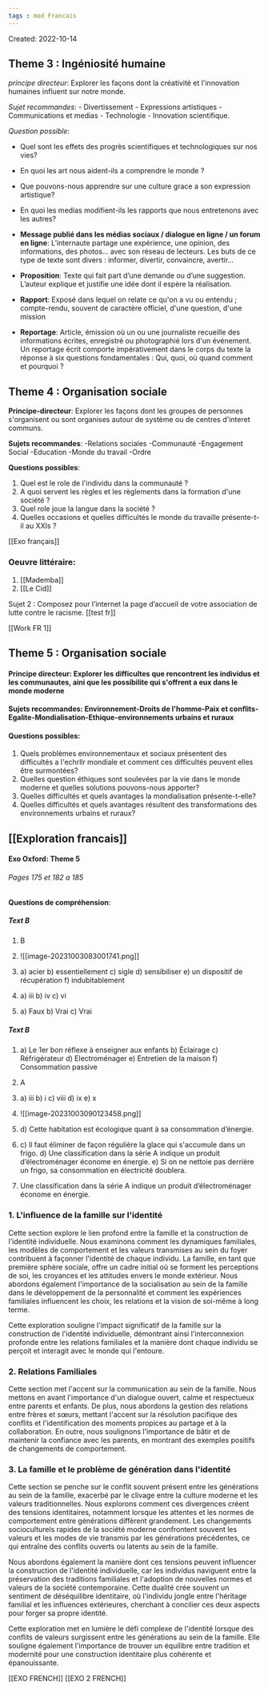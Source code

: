 ```yaml
---
tags : mod Francais
---
```

Created: 2022-10-14 

## **Theme 3 :** Ingéniosité humaine
*principe directeur*: Explorer les façons dont la créativité et l'innovation humaines influent sur notre monde.

*Sujet recommandes*: - Divertissement - Expressions artistiques - Communications et medias - Technologie - Innovation scientifique.

*Question possible*: 
- Quel sont les effets des progrès scientifiques et technologiques sur nos vies?
- En quoi les art nous aident-ils a comprendre le monde ? 
- Que pouvons-nous apprendre sur une culture grace a son expression artistique? 
- En quoi les medias modifient-ils les rapports que nous entretenons avec les autres? 

 
- **Message publié dans les médias sociaux / dialogue en ligne / un forum en ligne**: L’internaute partage une expérience, une opinion, des informations, des photos… avec son réseau de lecteurs. Les buts de ce type de texte sont divers : informer, divertir, convaincre, avertir… 
- **Proposition**: Texte qui fait part d’une demande ou d’une suggestion. L’auteur explique et justifie une idée dont il espère la réalisation. 
- **Rapport**: Exposé dans lequel on relate ce qu'on a vu ou entendu ; compte-rendu, souvent de caractère officiel, d'une question, d'une mission 
- **Reportage**: Article, émission où un ou une journaliste recueille des informations écrites, enregistré ou photographié lors d'un événement. Un reportage écrit comporte impérativement dans le corps du texte la réponse à six questions fondamentales : Qui, quoi, où quand comment et pourquoi ?

## **Theme 4 :** Organisation sociale

**Principe-directeur**: Explorer les façons dont les groupes de personnes s'organisent ou sont organises autour de système ou de centres d'interet communs.

**Sujets recommandes**: -Relations sociales -Communauté -Engagement Social -Education -Monde du travail -Ordre 

**Questions possibles**: 
1. Quel est le role de l'individu dans la communauté ? 
2. A quoi servent les règles et les règlements dans la formation d'une société ? 
3. Quel role joue la langue dans la société ?
4. Quelles occasions et quelles difficultés le monde du travaille présente-t-il au XXIs ? 

[[Exo français]] 

### Oeuvre littéraire:
1. [[Mademba]]
2. [[Le Cid]] 

Sujet 2 : Composez pour l’internet la page d’accueil de votre association de lutte contre le
racisme.
[[test fr]] 

[[Work FR 1]]  

## **Theme 5 :** Organisation sociale
#### Principe directeur: **Explorer les difficultes que rencontrent les individus et les communautes, aini que les possibilite qui s'offrent a eux dans le monde moderne**
#### Sujets recommandes: **Environnement-Droits de l'homme-Paix et conflits-Egalite-Mondialisation-Ethique-environnements urbains et ruraux**
#### Questions possibles: 
1. Quels problèmes environnementaux et sociaux présentent des difficultés a l'echrllr mondiale et comment ces difficultés peuvent elles être surmontées?
2. Quelles question éthiques sont soulevées par la vie dans le monde moderne et quelles solutions pouvons-nous apporter?
3. Quelles difficultés et quels avantages la mondialisation présente-t-elle?
4. Quelles difficultés et quels avantages résultent des transformations des environnements urbains et ruraux?

## [[Exploration francais]] 
#### Exo Oxford: Theme 5
###### Pages 175 et 182 a 185

**Questions de compréhension**: 
##### Text B
1. B
2. ![[image-20231003083001741.png]]

3. a) acier
   b) essentiellement
   c) sigle
   d) sensibiliser
   e) un dispositif de récupération
   f) indubitablement

4. a) iii
   b) iv
   c) vi

5. a) Faux
   b) Vrai
   c) Vrai

##### Text B
1. a) Le 1er bon réflexe à enseigner aux enfants
   b) Éclairage
   c) Réfrigérateur
   d) Electroménager
   e) Entretien de la maison
   f) Consommation passive

2. A

3. a) iii
   b) i
   c) viii
   d) ix
   e) x

4. 
   ![[image-20231003090123458.png]]

6. d) Cette habitation est écologique quant à sa consommation d’énergie.

7. c) Il faut éliminer de façon régulière la glace qui s'accumule dans un frigo. 
   d) Une classification dans la série A indique un produit d’électroménager économe en énergie. 
   e) Si on ne nettoie pas derrière un frigo, sa consommation en électricité doublera.

8. Une classification dans la série A indique un produit d’électroménager économe en énergie.


  


### 1. L'influence de la famille sur l'identité

Cette section explore le lien profond entre la famille et la construction de l'identité individuelle. Nous examinons comment les dynamiques familiales, les modèles de comportement et les valeurs transmises au sein du foyer contribuent à façonner l'identité de chaque individu. La famille, en tant que première sphère sociale, offre un cadre initial où se forment les perceptions de soi, les croyances et les attitudes envers le monde extérieur. Nous abordons également l'importance de la socialisation au sein de la famille dans le développement de la personnalité et comment les expériences familiales influencent les choix, les relations et la vision de soi-même à long terme.

Cette exploration souligne l'impact significatif de la famille sur la construction de l'identité individuelle, démontrant ainsi l'interconnexion profonde entre les relations familiales et la manière dont chaque individu se perçoit et interagit avec le monde qui l'entoure.

### 2. Relations Familiales

Cette section met l'accent sur la communication au sein de la famille. Nous mettons en avant l'importance d'un dialogue ouvert, calme et respectueux entre parents et enfants. De plus, nous abordons la gestion des relations entre frères et sœurs, mettant l'accent sur la résolution pacifique des conflits et l'identification des moments propices au partage et à la collaboration. En outre, nous soulignons l'importance de bâtir et de maintenir la confiance avec les parents, en montrant des exemples positifs de changements de comportement.

### 3. La famille et le problème de génération dans l'identité

Cette section se penche sur le conflit souvent présent entre les générations au sein de la famille, exacerbé par le clivage entre la culture moderne et les valeurs traditionnelles. Nous explorons comment ces divergences créent des tensions identitaires, notamment lorsque les attentes et les normes de comportement entre générations diffèrent grandement. Les changements socioculturels rapides de la société moderne confrontent souvent les valeurs et les modes de vie transmis par les générations précédentes, ce qui entraîne des conflits ouverts ou latents au sein de la famille.

Nous abordons également la manière dont ces tensions peuvent influencer la construction de l'identité individuelle, car les individus naviguent entre la préservation des traditions familiales et l'adoption de nouvelles normes et valeurs de la société contemporaine. Cette dualité crée souvent un sentiment de déséquilibre identitaire, où l'individu jongle entre l'héritage familial et les influences extérieures, cherchant à concilier ces deux aspects pour forger sa propre identité.

Cette exploration met en lumière le défi complexe de l'identité lorsque des conflits de valeurs surgissent entre les générations au sein de la famille. Elle souligne également l'importance de trouver un équilibre entre tradition et modernité pour une construction identitaire plus cohérente et épanouissante.

[[EXO FRENCH]] 
[[EXO 2 FRENCH]] 